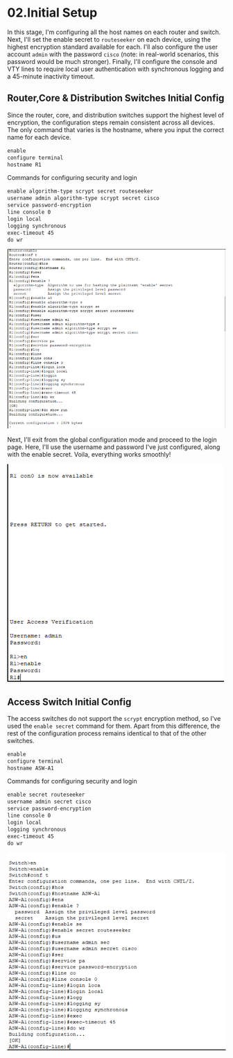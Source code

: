 # 02.Initial Setup #

In this stage, I'm configuring all the host names on each router and switch. Next, I'll set the enable secret to `routeseeker` on each device, using the highest encryption standard available for each. I'll also configure the user account `admin` with the password `cisco` (note: in real-world scenarios, this password would be much stronger). Finally, I'll configure the console and VTY lines to require local user authentication with synchronous logging and a 45-minute inactivity timeout.

## Router,Core & Distribution Switches Initial Config ## 
Since the router, core, and distribution switches support the highest level of encryption, the configuration steps remain consistent across all devices. The only command that varies is the hostname, where you input the correct name for each device.

```
enable
configure terminal
hostname R1
```
Commands for configuring security and login 
```
enable algorithm-type scrypt secret routeseeker
username admin algorithm-type scrypt secret cisco
service password-encryption
line console 0
login local
logging synchronous
exec-timeout 45
do wr
```
![Router Initial Screenshot](https://github.com/RouteSeeker/CCNA_PacketTracer_Lab/blob/main/assets/screenshots/01.Initial%20Setup/01.Router%20initial%20config.PNG)

Next, I'll exit from the global configuration mode and proceed to the login page. Here, I'll use the username and password I've just configured, along with the enable secret. Voila, everything works smoothly!

![Testing the new passwords](https://github.com/RouteSeeker/CCNA_PacketTracer_Lab/blob/main/assets/screenshots/01.Initial%20Setup/01.Rouer_login.PNG)

## Access Switch Initial Config ##
The access switches do not support the `scrypt` encryption method, so I've used the `enable secret` command for them. Apart from this difference, the rest of the configuration process remains identical to that of the other switches.

```
enable
configure terminal
hostname ASW-A1
```
Commands for configuring security and login 
```
enable secret routeseeker
username admin secret cisco
service password-encryption
line console 0
login local
logging synchronous
exec-timeout 45
do wr
```

![Switch Setup](https://github.com/RouteSeeker/CCNA_PacketTracer_Lab/blob/main/assets/screenshots/01.Initial%20Setup/02.Switch_login.PNG)


